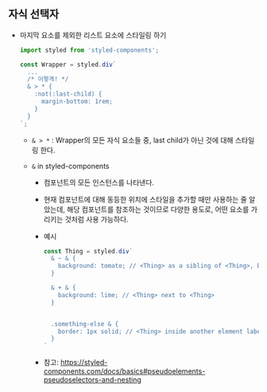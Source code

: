 ## 자식 선택자

- 마지막 요소를 제외한 리스트 요소에 스타일링 하기

  ```javascript
  import styled from 'styled-components';
  
  const Wrapper = styled.div`
    ...
    /* 이렇게! */
    & > * {
      :not(:last-child) {
        margin-bottom: 1rem;
      }
    }
  `;
  ```

  - `& > *` : Wrapper의 모든 자식 요소들 중, last child가 아닌 것에 대해 스타일링 한다.

  - `&` in styled-components

    - 컴포넌트의 모든 인스턴스를 나타낸다.

    - 현재 컴포넌트에 대해 동등한 위치에 스타일을 추가할 때만 사용하는 줄 알았는데, 해당 컴포넌트를 참조하는 것이므로 다양한 용도로, 어떤 요소를 가리키는 것처럼 사용 가능하다.

    - 예시

      ```javascript
      const Thing = styled.div`
        & ~ & {
          background: tomato; // <Thing> as a sibling of <Thing>, but maybe not directly next to it
        }
      
        & + & {
          background: lime; // <Thing> next to <Thing>
        }
      
      
        .something-else & {
          border: 1px solid; // <Thing> inside another element labeled ".something-else"
        }
      `
      ```

    - 참고: https://styled-components.com/docs/basics#pseudoelements-pseudoselectors-and-nesting